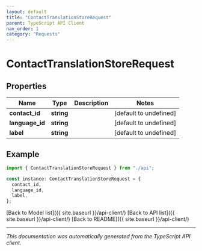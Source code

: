 ```yaml
---
layout: default
title: "ContactTranslationStoreRequest"
parent: TypeScript API Client
nav_order: 1
category: "Requests"
---
```


# ContactTranslationStoreRequest

## Properties

| Name            | Type       | Description | Notes                  |
| --------------- | ---------- | ----------- | ---------------------- |
| **contact_id**  | **string** |             | [default to undefined] |
| **language_id** | **string** |             | [default to undefined] |
| **label**       | **string** |             | [default to undefined] |

## Example

```typescript
import { ContactTranslationStoreRequest } from "./api";

const instance: ContactTranslationStoreRequest = {
  contact_id,
  language_id,
  label,
};
```

[Back to Model list]({{ site.baseurl }}/api-client/) [Back to API list]({{ site.baseurl }}/api-client/) [Back to README]({{ site.baseurl }}/api-client/)

---

_This documentation was automatically generated from the TypeScript API client._
